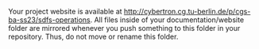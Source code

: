 Your project website is available at http://cybertron.cg.tu-berlin.de/p/cgs-ba-ss23/sdfs-operations. All files inside of your documentation/website folder are mirrored whenever you push something to this folder in your repository. Thus, do not move or rename this folder.
